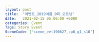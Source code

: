 ```yaml
---
layout: post
title:  "이벤트_2019여름_0화_오프닝"
date:   2021-02-15 05:00:00 +0000
categories: Event
Tags: Story Event
SceneCode: ["scene_evt190627_cp0_q1_s10"]
---
```

